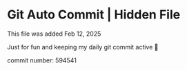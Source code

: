 # Git Auto Commit | Hidden File

This file was added Feb 12, 2025

Just for fun and keeping my daily git commit active 🤪

commit number: 594541
